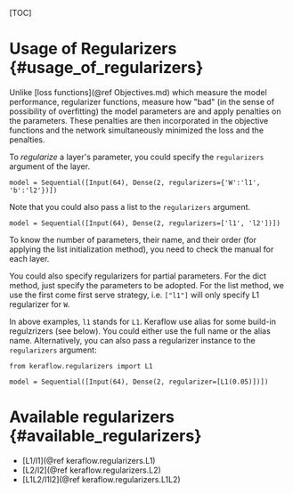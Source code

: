 [TOC]

# Usage of Regularizers {#usage_of_regularizers}
Unlike [loss functions](@ref Objectives.md) which measure the model performance, regularizer functions, measure how "bad" (in the sense of possibility of overfitting) the model parameters are and apply penalties on the parameters. These penalties are then incorporated in the objective functions and the network simultaneously minimized the loss and the penalties.


To _regularize_ a layer's parameter, you could specify the `regularizers` argument of the layer. 

~~~{.py}
model = Sequential([Input(64), Dense(2, regularizers={'W':'l1', 'b':'l2'})])
~~~
Note that you could also pass a list to the `regularizers` argument.

~~~{.py}
model = Sequential([Input(64), Dense(2, regularizers=['l1', 'l2'])])
~~~

To know the number of parameters, their name, and their order (for applying the list initialization method), you need to check the manual for each layer.

You could also specify regularizers for partial parameters. For the dict method, just specify the parameters to be adopted. For the list method, we use the first come first serve strategy, i.e. `["l1"]` will only specify L1 regularizer for `W`. 


In above examples, `l1` stands for `L1`. Keraflow use alias for some build-in regulzrizers (see below). You could either use the full name or the alias name. Alternatively, you can also pass a regularizer instance to the `regularizers` argument:

~~~{.py}
from keraflow.regularizers import L1

model = Sequential([Input(64), Dense(2, regularizer=[L1(0.05)])])
~~~


# Available regularizers {#available_regularizers}
- [L1/l1](@ref keraflow.regularizers.L1)
- [L2/l2](@ref keraflow.regularizers.L2)
- [L1L2/l1l2](@ref keraflow.regularizers.L1L2)

